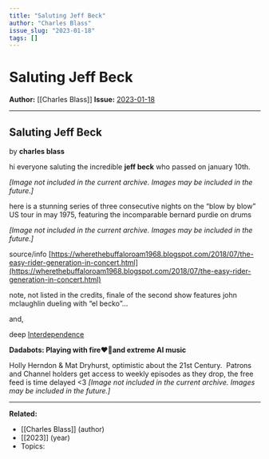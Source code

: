 ```yaml
---
title: "Saluting Jeff Beck"
author: "Charles Blass"
issue_slug: "2023-01-18"
tags: []
---
```


# Saluting Jeff Beck

**Author:** [[Charles Blass]]
**Issue:** [2023-01-18](https://plex.collectivesensecommons.org/2023-01-18/)

---

## Saluting Jeff Beck
by **charles blass**

hi everyone
saluting the incredible **jeff beck** who passed on january 10th.

*[Image not included in the current archive. Images may be included in the future.]*

here is a stunning series of three consecutive nights on the “blow by blow” US tour in may 1975, featuring the incomparable bernard purdie on drums

*[Image not included in the current archive. Images may be included in the future.]*

source/info
[https://wherethebuffaloroam1968.blogspot.com/2018/07/the-easy-rider-generation-in-concert.html](https://wherethebuffaloroam1968.blogspot.com/2018/07/the-easy-rider-generation-in-concert.html)

note, not listed in the credits, finale of the second show features john mclaughlin dueling with “el becko”…

and,

deep
[Interdependence](https://interdependence.fm/episodes/dadabots-playing-with-fireand-extreme-ai-music?curator=MediaREDEF)

**Dadabots: Playing with fire❤️‍🔥and extreme AI music**

Holly Herndon & Mat Dryhurst, optimistic about the 21st Century.  Patrons and Channel holders get access to weekly episodes as they drop, the free feed is time delayed <3
*[Image not included in the current archive. Images may be included in the future.]*

---

**Related:**
- [[Charles Blass]] (author)
- [[2023]] (year)
- Topics: 

